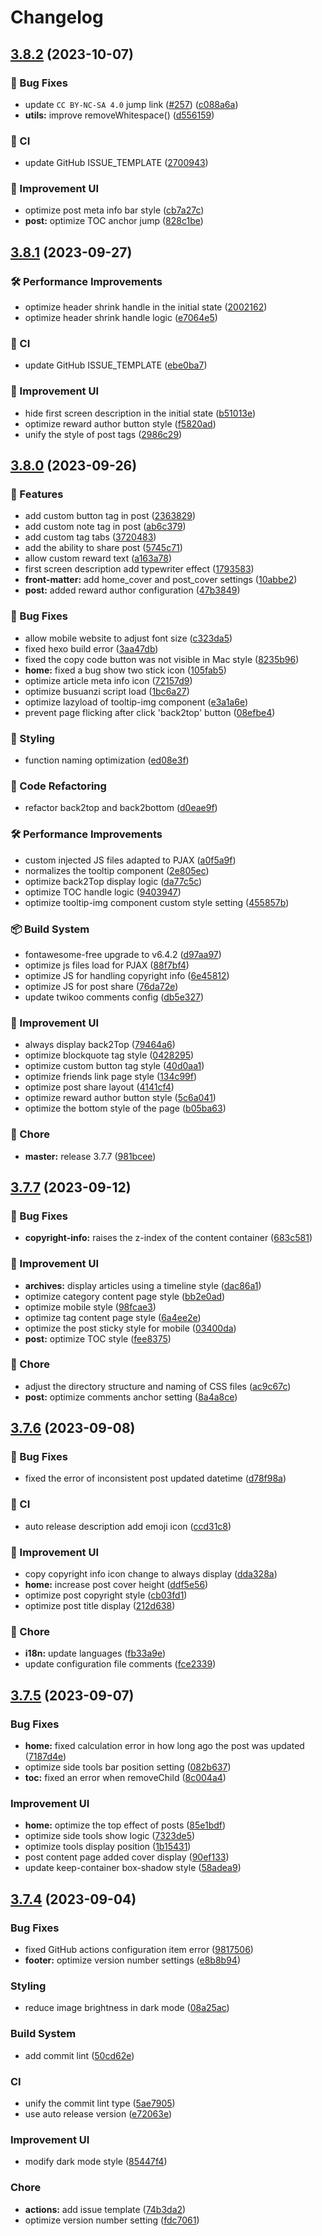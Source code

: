 # Changelog

## [3.8.2](https://github.com/XPoet/hexo-theme-keep/compare/v3.8.1...v3.8.2) (2023-10-07)


### 🐞 Bug Fixes

* update `CC BY-NC-SA 4.0` jump link ([#257](https://github.com/XPoet/hexo-theme-keep/issues/257)) ([c088a6a](https://github.com/XPoet/hexo-theme-keep/commit/c088a6aab1a57e680f1e891cfc532ddbc0ccb994))
* **utils:** improve removeWhitespace() ([d556159](https://github.com/XPoet/hexo-theme-keep/commit/d5561597ef632cd589568461c39ac73eb0d002fb))


### 🎯 CI

* update GitHub ISSUE_TEMPLATE ([2700943](https://github.com/XPoet/hexo-theme-keep/commit/270094383f4e359294e82f71b88470ea3e9977af))


### 💄 Improvement UI

* optimize post meta info bar style ([cb7a27c](https://github.com/XPoet/hexo-theme-keep/commit/cb7a27c058f467ef905612756c8b3c0c7464e562))
* **post:** optimize TOC anchor jump ([828c1be](https://github.com/XPoet/hexo-theme-keep/commit/828c1beddf2538629d4628e17f74c16595dffbe8))

## [3.8.1](https://github.com/XPoet/hexo-theme-keep/compare/v3.8.0...v3.8.1) (2023-09-27)


### 🛠 Performance Improvements

* optimize header shrink handle in the initial state ([2002162](https://github.com/XPoet/hexo-theme-keep/commit/20021629772208c059b182863ad00cef20935883))
* optimize header shrink handle logic ([e7064e5](https://github.com/XPoet/hexo-theme-keep/commit/e7064e52f076972c9d792d54b0f921c008576bc5))


### 🎯 CI

* update GitHub ISSUE_TEMPLATE ([ebe0ba7](https://github.com/XPoet/hexo-theme-keep/commit/ebe0ba7c3a71776a0e0576f6c6d0f65fed1a5e57))


### 💄 Improvement UI

* hide first screen description in the initial state ([b51013e](https://github.com/XPoet/hexo-theme-keep/commit/b51013e623bb928471edcae2e04d48a32027a020))
* optimize reward author button style ([f5820ad](https://github.com/XPoet/hexo-theme-keep/commit/f5820ad67ed3e6e078c7c1d0b67f494210ee6b46))
* unify the style of post tags ([2986c29](https://github.com/XPoet/hexo-theme-keep/commit/2986c29922828503679dab9c254964c231b954c8))

## [3.8.0](https://github.com/XPoet/hexo-theme-keep/compare/v3.7.7...v3.8.0) (2023-09-26)


### 🌟 Features

* add custom button tag in post ([2363829](https://github.com/XPoet/hexo-theme-keep/commit/2363829c069d1b7fd7fc3278720ffde6bd9dad9a))
* add custom note tag in post ([ab6c379](https://github.com/XPoet/hexo-theme-keep/commit/ab6c379ceeb1eba8b0852f745484347219bb38ce))
* add custom tag tabs ([3720483](https://github.com/XPoet/hexo-theme-keep/commit/3720483eadd7bd10412a66c37a72e819319e9ada))
* add the ability to share post ([5745c71](https://github.com/XPoet/hexo-theme-keep/commit/5745c7162cf670f85395820e6bdac9736f615fe5))
* allow custom reward text ([a163a78](https://github.com/XPoet/hexo-theme-keep/commit/a163a78d85f183ee50202efce1f693cf5d5be645))
* first screen description add typewriter effect ([1793583](https://github.com/XPoet/hexo-theme-keep/commit/179358315ae1576d557be855eefb9137f3df668c))
* **front-matter:** add home_cover and post_cover settings ([10abbe2](https://github.com/XPoet/hexo-theme-keep/commit/10abbe21086c42b85657a2228e3491da9ee218ab))
* **post:** added reward author configuration ([47b3849](https://github.com/XPoet/hexo-theme-keep/commit/47b3849f40a1d1eddfb2dad378ec15b26b729133))


### 🐞 Bug Fixes

* allow mobile website to adjust font size ([c323da5](https://github.com/XPoet/hexo-theme-keep/commit/c323da528f3149547dfbe0e9d5b79b5e3e456286))
* fixed hexo build error ([3aa47db](https://github.com/XPoet/hexo-theme-keep/commit/3aa47dbcfbaf68ab1dfda8a92d0ec594ff17b9dc))
* fixed the copy code button was not visible in Mac style ([8235b96](https://github.com/XPoet/hexo-theme-keep/commit/8235b96b24028f621de73b40074c14eab66714c7))
* **home:** fixed a bug show two stick icon ([105fab5](https://github.com/XPoet/hexo-theme-keep/commit/105fab5e460abe24ac0aa6be6866929d1b5d5b84))
* optimize article meta info icon ([72157d9](https://github.com/XPoet/hexo-theme-keep/commit/72157d9e6f16c4284dee60b88849846295411459))
* optimize busuanzi script load ([1bc6a27](https://github.com/XPoet/hexo-theme-keep/commit/1bc6a27a302d237d71c5749b158ce6615aa84ed9))
* optimize lazyload of tooltip-img component ([e3a1a6e](https://github.com/XPoet/hexo-theme-keep/commit/e3a1a6e2aa9ae61af608c82001952266563391c5))
* prevent page flicking after click 'back2top' button ([08efbe4](https://github.com/XPoet/hexo-theme-keep/commit/08efbe41bdc718b690d62d745523d050277c2b0a))


### 🎨 Styling

* function naming optimization ([ed08e3f](https://github.com/XPoet/hexo-theme-keep/commit/ed08e3f44ab6b30140c38d8b7466ba8c1b571ec7))


### 🍭 Code Refactoring

* refactor back2top and back2bottom ([d0eae9f](https://github.com/XPoet/hexo-theme-keep/commit/d0eae9fef38855d7545fd857ef3695f28eb7de99))


### 🛠 Performance Improvements

* custom injected JS files adapted to PJAX ([a0f5a9f](https://github.com/XPoet/hexo-theme-keep/commit/a0f5a9f5020b38dab144117e0a7f8d1058564e4e))
* normalizes the tooltip component ([2e805ec](https://github.com/XPoet/hexo-theme-keep/commit/2e805ec5667880cb73f803956034182e1a9dc249))
* optimize back2Top display logic ([da77c5c](https://github.com/XPoet/hexo-theme-keep/commit/da77c5c22afee2ae824da11ff20876291be97daa))
* optimize TOC handle logic ([9403947](https://github.com/XPoet/hexo-theme-keep/commit/94039478562944c9fd24beffa5ce212935278bed))
* optimize tooltip-img component custom style setting ([455857b](https://github.com/XPoet/hexo-theme-keep/commit/455857b047acfbc76e6ecd9985ed4844f99b3a0c))


### 📦 Build System

* fontawesome-free upgrade to v6.4.2 ([d97aa97](https://github.com/XPoet/hexo-theme-keep/commit/d97aa97eb5f33bef6546834ac40864cdcbb8fd15))
* optimize js files load for PJAX ([88f7bf4](https://github.com/XPoet/hexo-theme-keep/commit/88f7bf4ba4b4769f08c908763fb0ec2aa37c2304))
* optimize JS for handling copyright info ([6e45812](https://github.com/XPoet/hexo-theme-keep/commit/6e4581230c27a5979ee22572f3b5c52cea726300))
* optimize JS for post share ([76da72e](https://github.com/XPoet/hexo-theme-keep/commit/76da72e6f8b27ebd8d3c1540b5039d05a406b5a9))
* update twikoo comments config ([db5e327](https://github.com/XPoet/hexo-theme-keep/commit/db5e327bc69fea5457e33134e376118df7f7a598))


### 💄 Improvement UI

* always display back2Top ([79464a6](https://github.com/XPoet/hexo-theme-keep/commit/79464a605a8ce4392a913711a69074deb49a56d7))
* optimize blockquote tag style ([0428295](https://github.com/XPoet/hexo-theme-keep/commit/04282951e08c924772b0ca27b651a9361ec57879))
* optimize custom button tag style ([40d0aa1](https://github.com/XPoet/hexo-theme-keep/commit/40d0aa1d1cf8ad6fe28fff5fb8d80d5a180abeeb))
* optimize friends link page style ([134c99f](https://github.com/XPoet/hexo-theme-keep/commit/134c99fa6d42c69df26c831e3ce950bbff833315))
* optimize post share layout ([4141cf4](https://github.com/XPoet/hexo-theme-keep/commit/4141cf42c73637e1b06cc127bce1f06396b66e6f))
* optimize reward author button style ([5c6a041](https://github.com/XPoet/hexo-theme-keep/commit/5c6a041cd9f7a5fc2ac1ea0d7e3f06f96d9965e7))
* optimize the bottom style of the page ([b05ba63](https://github.com/XPoet/hexo-theme-keep/commit/b05ba638516b31c5f807a2868f002ad5375c789d))


### 🚦 Chore

* **master:** release 3.7.7 ([981bcee](https://github.com/XPoet/hexo-theme-keep/commit/981bcee2f8e79a3650e4118bcadbee4ac6861ea5))

## [3.7.7](https://github.com/XPoet/hexo-theme-keep/compare/v3.7.6...v3.7.7) (2023-09-12)


### 🐞 Bug Fixes

* **copyright-info:** raises the z-index of the content container ([683c581](https://github.com/XPoet/hexo-theme-keep/commit/683c58154041449bdd108da174dfe4eb8ed21cd8))


### 💄 Improvement UI

* **archives:** display articles using a timeline style ([dac86a1](https://github.com/XPoet/hexo-theme-keep/commit/dac86a1f5a8cde2b1cf8c561a506b4bfe5b4d004))
* optimize category content page style ([bb2e0ad](https://github.com/XPoet/hexo-theme-keep/commit/bb2e0adab6008531902962be2dc57a80d9a3cd02))
* optimize mobile style ([98fcae3](https://github.com/XPoet/hexo-theme-keep/commit/98fcae3ce899ee2dddc592d9faea0aac3d8367a1))
* optimize tag content page style ([6a4ee2e](https://github.com/XPoet/hexo-theme-keep/commit/6a4ee2e94e25b59b2ec58bacd84b77475bd68533))
* optimize the post sticky style for mobile ([03400da](https://github.com/XPoet/hexo-theme-keep/commit/03400da57528a6fbd315fde47fcd6dfad70a0377))
* **post:** optimize TOC style ([fee8375](https://github.com/XPoet/hexo-theme-keep/commit/fee8375f835f76aa44348bee2ddf655d50035cbd))


### 🚦 Chore

* adjust the directory structure and naming of CSS files ([ac9c67c](https://github.com/XPoet/hexo-theme-keep/commit/ac9c67cdb87b6a7fed80fa2611951b125153e53b))
* **post:** optimize comments anchor setting ([8a4a8ce](https://github.com/XPoet/hexo-theme-keep/commit/8a4a8ce13a3e60c65372138ffab2701c48c723f4))

## [3.7.6](https://github.com/XPoet/hexo-theme-keep/compare/v3.7.5...v3.7.6) (2023-09-08)


### 🐞 Bug Fixes

* fixed the error of inconsistent post updated datetime ([d78f98a](https://github.com/XPoet/hexo-theme-keep/commit/d78f98a82f4981e9b2c21fdb2a8c9a2021604387))


### 🎯 CI

* auto release description add emoji icon ([ccd31c8](https://github.com/XPoet/hexo-theme-keep/commit/ccd31c843f5067237d9b9633c62363b13a0ff349))


### 💄 Improvement UI

* copy copyright info icon change to always display ([dda328a](https://github.com/XPoet/hexo-theme-keep/commit/dda328a8263dbfe4ad0ebed45793198056d6813c))
* **home:** increase post cover height ([ddf5e56](https://github.com/XPoet/hexo-theme-keep/commit/ddf5e56f1fa3efff879ccdc440fd061ca2ca0ea3))
* optimize post copyright style ([cb03fd1](https://github.com/XPoet/hexo-theme-keep/commit/cb03fd1f2dd4234317005bb04cc8d516248ed1f7))
* optimize post title display ([212d638](https://github.com/XPoet/hexo-theme-keep/commit/212d638a499c7363cbacda8f38d930f594aa7d16))


### 🚦 Chore

* **i18n:** update languages ([fb33a9e](https://github.com/XPoet/hexo-theme-keep/commit/fb33a9e525812636f4a767b7961071592ca5179c))
* update configuration file comments ([fce2339](https://github.com/XPoet/hexo-theme-keep/commit/fce2339a510479bd5bf9d2090cb908f26c223200))

## [3.7.5](https://github.com/XPoet/hexo-theme-keep/compare/v3.7.4...v3.7.5) (2023-09-07)


### Bug Fixes

* **home:** fixed calculation error in how long ago the post was updated ([7187d4e](https://github.com/XPoet/hexo-theme-keep/commit/7187d4ef6554baa942ef2986c1acba0cddef45f2))
* optimize side tools bar position setting ([082b637](https://github.com/XPoet/hexo-theme-keep/commit/082b6377187567e35ee2286146b2e9ff3c80887f))
* **toc:** fixed an error when removeChild ([8c004a4](https://github.com/XPoet/hexo-theme-keep/commit/8c004a4bd8804b960bfa65a967558c6afa77a644))


### Improvement UI

* **home:** optimize the top effect of posts ([85e1bdf](https://github.com/XPoet/hexo-theme-keep/commit/85e1bdfb3c6dde0896b6263f3e59c571419b3e98))
* optimize side tools show logic ([7323de5](https://github.com/XPoet/hexo-theme-keep/commit/7323de574a003b2e04a745e9461058949855c1da))
* optimize tools display position ([1b15431](https://github.com/XPoet/hexo-theme-keep/commit/1b154318d4ad3a32c78017f728b25eac036441fd))
* post content page added cover display ([90ef133](https://github.com/XPoet/hexo-theme-keep/commit/90ef1332de23c243bb7e468ee500fcd1c01a9d70))
* update keep-container box-shadow style ([58adea9](https://github.com/XPoet/hexo-theme-keep/commit/58adea98690de246dd99b9803e4b5447b1b149f6))

## [3.7.4](https://github.com/XPoet/hexo-theme-keep/compare/v3.7.3...v3.7.4) (2023-09-04)


### Bug Fixes

* fixed GitHub actions configuration item error ([9817506](https://github.com/XPoet/hexo-theme-keep/commit/981750674652714e89e6c79ab9b92048090b8d6f))
* **footer:** optimize version number settings ([e8b8b94](https://github.com/XPoet/hexo-theme-keep/commit/e8b8b945dddccd7818cacdda8bad26db972ebccb))


### Styling

* reduce image brightness in dark mode ([08a25ac](https://github.com/XPoet/hexo-theme-keep/commit/08a25ac8629be37459c65a1d8e2b13ef81eedd07))


### Build System

* add commit lint ([50cd62e](https://github.com/XPoet/hexo-theme-keep/commit/50cd62e5a5455b2609f4b6ce6fc60d82595b6d64))


### CI

* unify the commit lint type ([5ae7905](https://github.com/XPoet/hexo-theme-keep/commit/5ae790541dddb31fc3d10a542b41ccaa7de5845d))
* use auto release version ([e72063e](https://github.com/XPoet/hexo-theme-keep/commit/e72063e9723485592ad023cee133ed053ce72862))


### Improvement UI

* modify dark mode style ([85447f4](https://github.com/XPoet/hexo-theme-keep/commit/85447f46a1d5178349c12b59152e9b8cc06be459))


### Chore

* **actions:** add issue template ([74b3da2](https://github.com/XPoet/hexo-theme-keep/commit/74b3da22dbc1c620907fa6e3965d83c3573b00b8))
* optimize version number setting ([fdc7061](https://github.com/XPoet/hexo-theme-keep/commit/fdc7061545b56dc1ef717e456a1f0ad47eed4db4))
